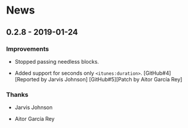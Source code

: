 # News

## 0.2.8 - 2019-01-24

### Improvements

  * Stopped passing needless blocks.

  * Added support for seconds only `<itunes:duration>`.
    [GitHub#4][Reported by Jarvis Johnson]
    [GitHub#5][Patch by Aitor García Rey]

### Thanks

  * Jarvis Johnson

  * Aitor García Rey
